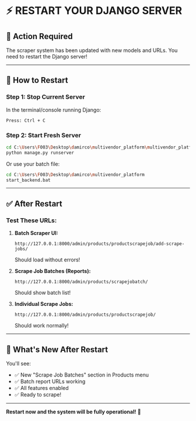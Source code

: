 # ⚡ RESTART YOUR DJANGO SERVER

## 🔴 Action Required

The scraper system has been updated with new models and URLs. You need to restart the Django server!

---

## 🔄 How to Restart

### Step 1: Stop Current Server
In the terminal/console running Django:
```
Press: Ctrl + C
```

### Step 2: Start Fresh Server
```bash
cd C:\Users\F003\Desktop\damirco\multivendor_platform\multivendor_platform
python manage.py runserver
```

Or use your batch file:
```bash
cd C:\Users\F003\Desktop\damirco\multivendor_platform
start_backend.bat
```

---

## ✅ After Restart

### Test These URLs:

1. **Batch Scraper UI:**
   ```
   http://127.0.0.1:8000/admin/products/productscrapejob/add-scrape-jobs/
   ```
   Should load without errors!

2. **Scrape Job Batches (Reports):**
   ```
   http://127.0.0.1:8000/admin/products/scrapejobatch/
   ```
   Should show batch list!

3. **Individual Scrape Jobs:**
   ```
   http://127.0.0.1:8000/admin/products/productscrapejob/
   ```
   Should work normally!

---

## 🎯 What's New After Restart

You'll see:
- ✅ New "Scrape Job Batches" section in Products menu
- ✅ Batch report URLs working
- ✅ All features enabled
- ✅ Ready to scrape!

---

**Restart now and the system will be fully operational!** 🚀

